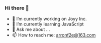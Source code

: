 ### Hi there 👋

- 🔭 I’m currently working on Joyy Inc.
- 🌱 I’m currently learning JavaScript
- 💬 Ask me about ...
- 📫 How to reach me: arronf2e@163.com

